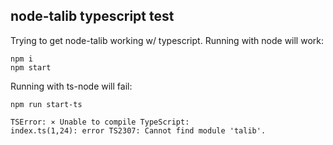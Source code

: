 ## node-talib typescript test

Trying to get node-talib working w/ typescript.
Running with node will work:
```
npm i
npm start
```

Running with ts-node will fail:
```
npm run start-ts
```
```
TSError: ⨯ Unable to compile TypeScript:
index.ts(1,24): error TS2307: Cannot find module 'talib'.
```




